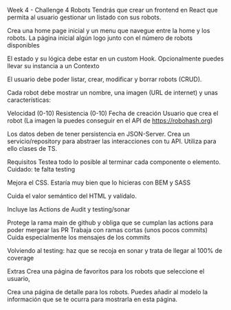 Week 4 - Challenge 4
Robots
Tendrás que crear un frontend en React que permita al usuario gestionar un listado con sus robots.

Crea una home page inicial y un menu que navegue entre la home y los robots. La página inicial algún logo junto con el número de robots disponibles

El estado y su lógica debe estar en un custom Hook. Opcionalmente puedes llevar su instancia a un Contexto

El usuario debe poder listar, crear, modificar y borrar robots (CRUD).

Cada robot debe mostrar un nombre, una imagen (URL de internet) y unas características:

Velocidad (0-10) Resistencia (0-10) Fecha de creación Usuario que crea el robot (La imagen la puedes conseguir en el API de https://robohash.org)

Los datos deben de tener persistencia en JSON-Server. Crea un servicio/repository para abstraer las interacciones con tu API. Utiliza para ello clases de TS.

Requisitos
Testea todo lo posible al terminar cada componente o elemento. Cuidado: te falta testing

Mejora el CSS. Estaría muy bien que lo hicieras con BEM y SASS

Cuida el valor semántico del HTML y valídalo.

Incluye las Actions de Audit y testing/sonar

Protege la rama main de github y obliga que se cumplan las actions para poder mergear las PR Trabaja con ramas cortas (unos pocos commits) Cuida especialmente los mensajes de los commits

Volviendo al testing: haz que se recoja en sonar y trata de llegar al 100% de coverage

Extras
Crea una página de favoritos para los robots que seleccione el usuario,

Crea una página de detalle para los robots. Puedes añadir al modelo la información que se te ocurra para mostrarla en esta página.
